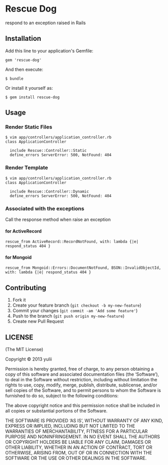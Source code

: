 # Rescue Dog

respond to an exception raised in Rails

## Installation

Add this line to your application's Gemfile:

    gem 'rescue-dog'

And then execute:

    $ bundle

Or install it yourself as:

    $ gem install rescue-dog

## Usage

### Render Static Files
    $ vim app/controllers/application_controller.rb
    class ApplicationController
   
      include Rescue::Controller::Static
      define_errors ServerError: 500, NotFound: 404

### Render Template
    $ vim app/controllers/application_controller.rb
    class ApplicationController
   
      include Rescue::Controller::Dynamic
      define_errors ServerError: 500, NotFound: 404

### Associated with the exceptions 
Call the response method when raise an exception

#### for ActiveRecord
    rescue_from ActiveRecord::RecordNotFound, with: lambda {|e| respond_status 404 }
#### for Mongoid
    rescue_from Mongoid::Errors::DocumentNotFound, BSON::InvalidObjectId, with: lambda {|e| respond_status 404 }

## Contributing

1. Fork it
2. Create your feature branch (`git checkout -b my-new-feature`)
3. Commit your changes (`git commit -am 'Add some feature'`)
4. Push to the branch (`git push origin my-new-feature`)
5. Create new Pull Request


## LICENSE
(The MIT License)

Copyright © 2013 yulii

Permission is hereby granted, free of charge, to any person obtaining a copy of this software and associated documentation files (the ‘Software’), to deal in the Software without restriction, including without limitation the rights to use, copy, modify, merge, publish, distribute, sublicense, and/or sell copies of the Software, and to permit persons to whom the Software is furnished to do so, subject to the following conditions:

The above copyright notice and this permission notice shall be included in all copies or substantial portions of the Software.

THE SOFTWARE IS PROVIDED ‘AS IS’, WITHOUT WARRANTY OF ANY KIND, EXPRESS OR IMPLIED, INCLUDING BUT NOT LIMITED TO THE WARRANTIES OF MERCHANTABILITY, FITNESS FOR A PARTICULAR PURPOSE AND NONINFRINGEMENT. IN NO EVENT SHALL THE AUTHORS OR COPYRIGHT HOLDERS BE LIABLE FOR ANY CLAIM, DAMAGES OR OTHER LIABILITY, WHETHER IN AN ACTION OF CONTRACT, TORT OR OTHERWISE, ARISING FROM, OUT OF OR IN CONNECTION WITH THE SOFTWARE OR THE USE OR OTHER DEALINGS IN THE SOFTWARE.

